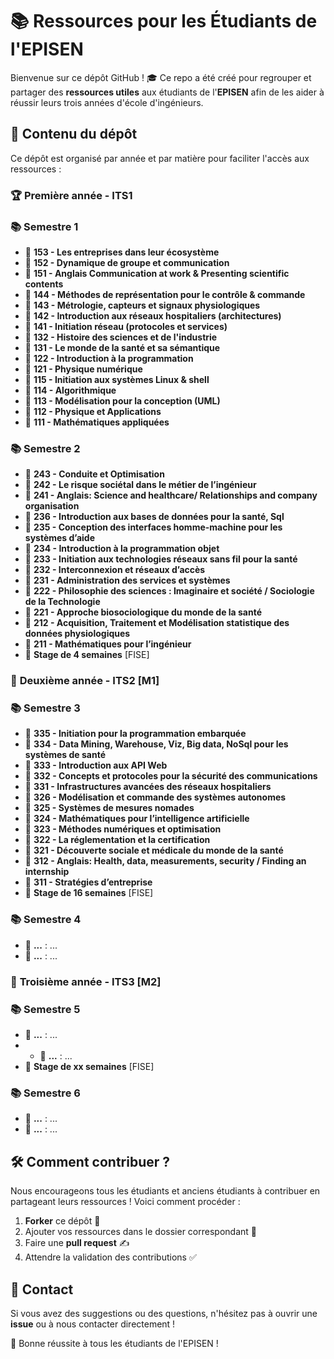 # 📚 Ressources pour les Étudiants de l'EPISEN

Bienvenue sur ce dépôt GitHub ! 🎓 Ce repo a été créé pour regrouper et partager des **ressources utiles** aux étudiants de l'**EPISEN** afin de les aider à réussir leurs trois années d'école d'ingénieurs.

## 📖 Contenu du dépôt
Ce dépôt est organisé par année et par matière pour faciliter l'accès aux ressources :

### 🏆 **Première année - ITS1**
### 📚 **Semestre 1**  
- 🔹 **153 - Les entreprises dans leur écosystème**  
- 🔹 **152 - Dynamique de groupe et communication**  
- 🔹 **151 - Anglais Communication at work & Presenting scientific contents**  
- 🔹 **144 - Méthodes de représentation pour le contrôle & commande**  
- 🔹 **143 - Métrologie, capteurs et signaux physiologiques**  
- 🔹 **142 - Introduction aux réseaux hospitaliers (architectures)**  
- 🔹 **141 - Initiation réseau (protocoles et services)**  
- 🔹 **132 - Histoire des sciences et de l'industrie**  
- 🔹 **131 - Le monde de la santé et sa sémantique**  
- 🔹 **122 - Introduction à la programmation**  
- 🔹 **121 - Physique numérique**  
- 🔹 **115 - Initiation aux systèmes Linux & shell**  
- 🔹 **114 - Algorithmique**  
- 🔹 **113 - Modélisation pour la conception (UML)**  
- 🔹 **112 - Physique et Applications**  
- 🔹 **111 - Mathématiques appliquées**
  
### 📚 **Semestre 2**  
- 🔹 **243 - Conduite et Optimisation**  
- 🔹 **242 - Le risque sociétal dans le métier de l’ingénieur**  
- 🔹 **241 - Anglais: Science and healthcare/ Relationships and company organisation**  
- 🔹 **236 - Introduction aux bases de données pour la santé, Sql**  
- 🔹 **235 - Conception des interfaces homme-machine pour les systèmes d’aide**  
- 🔹 **234 - Introduction à la programmation objet**  
- 🔹 **233 - Initiation aux technologies réseaux sans fil pour la santé**  
- 🔹 **232 - Interconnexion et réseaux d’accès**  
- 🔹 **231 - Administration des services et systèmes**  
- 🔹 **222 - Philosophie des sciences : Imaginaire et société / Sociologie de la Technologie**  
- 🔹 **221 - Approche biosociologique du monde de la santé**  
- 🔹 **212 - Acquisition, Traitement et Modélisation statistique des données physiologiques**  
- 🔹 **211 - Mathématiques pour l’ingénieur**  
- 🔹 **Stage de 4 semaines** [FISE]

  
### 🚀 **Deuxième année - ITS2 [M1]**
### 📚 **Semestre 3** 
- 🔹 **335 - Initiation pour la programmation embarquée**  
- 🔹 **334 - Data Mining, Warehouse, Viz, Big data, NoSql pour les systèmes de santé**  
- 🔹 **333 - Introduction aux API Web**  
- 🔹 **332 - Concepts et protocoles pour la sécurité des communications**  
- 🔹 **331 - Infrastructures avancées des réseaux hospitaliers**  
- 🔹 **326 - Modélisation et commande des systèmes autonomes**  
- 🔹 **325 - Systèmes de mesures nomades**  
- 🔹 **324 - Mathématiques pour l’intelligence artificielle**  
- 🔹 **323 - Méthodes numériques et optimisation**  
- 🔹 **322 - La réglementation et la certification**  
- 🔹 **321 - Découverte sociale et médicale du monde de la santé**  
- 🔹 **312 - Anglais: Health, data, measurements, security / Finding an internship**  
- 🔹 **311 - Stratégies d’entreprise**  
- 🔹 **Stage de 16 semaines** [FISE]
### 📚 **Semestre 4**  
- 🔹 **...** : ...
- 🔹 **...** : ...

### 🎯 **Troisième année - ITS3 [M2]**
### 📚 **Semestre 5**  
- 🔹 **...** : ...
- - 🔹 **...** : ...
- 🔹 **Stage de xx semaines** [FISE]
   
### 📚 **Semestre 6**  
- 🔹 **...** : ...
- 🔹 **...** : ...


## 🛠️ Comment contribuer ?
Nous encourageons tous les étudiants et anciens étudiants à contribuer en partageant leurs ressources ! Voici comment procéder :

1. **Forker** ce dépôt 📌
2. Ajouter vos ressources dans le dossier correspondant 📂
3. Faire une **pull request** ✍️
4. Attendre la validation des contributions ✅

## 📩 Contact
Si vous avez des suggestions ou des questions, n'hésitez pas à ouvrir une **issue** ou à nous contacter directement !

🚀 Bonne réussite à tous les étudiants de l'EPISEN !

